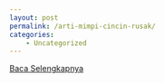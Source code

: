 ```yaml
---
layout: post
permalink: /arti-mimpi-cincin-rusak/
categories:
    - Uncategorized
---
```


[Baca Selengkapnya](/02)